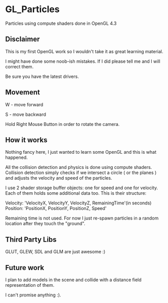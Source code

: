 GL_Particles
============

Particles using compute shaders done in OpenGL 4.3


Disclaimer
----------
This is my first OpenGL work so I wouldn't take it as great learning material.

I might have done some noob-ish mistakes. If I did please tell me and I will correct them.

Be sure you have the latest drivers.

Movement
--------

W - move forward

S - move backward

Hold Right Mouse Button in order to rotate the camera.


How it works
------------

Nothing fancy here, I just wanted to learn some OpenGL and this is what happened.

All the collision detection and physics is done using compute shaders.
Collision detection simply checks if we intersect a circle ( or the planes ) and adjusts the velocity and speed of the particles.

I use 2 shader storage buffer objects: one for speed and one for velocity. Each of them holds some additional data too.
This is their structure:

Velocity: 'VelocityX, VelocityY, VelocityZ, RemainingTime'(in seconds)
Position: 'PositionX, PositionY, PositionZ, Speed'

Remaining time is not used. For now I just re-spawn particles in a random location after they touch the "ground".


Third Party Libs
----------------

GLUT, GLEW, SDL and GLM are just awesome :)


Future work
-----------

I plan to add models in the scene and collide with a distance field representation of them.

I can't promise anything :).
